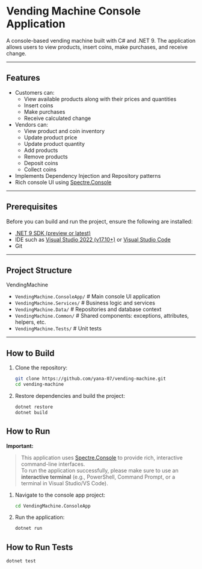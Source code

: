 # Vending Machine Console Application

A console-based vending machine built with C# and .NET 9. The application allows users to view products, insert coins, make purchases, and receive change.

---

## Features
- Customers can:
  - View available products along with their prices and quantities
  - Insert coins
  - Make purchases
  - Receive calculated change
- Vendors can:
  - View product and coin inventory
  - Update product price
  - Update product quantity
  - Add products
  - Remove products
  - Deposit coins
  - Collect coins 
- Implements Dependency Injection and Repository patterns
- Rich console UI using [Spectre.Console](https://github.com/spectreconsole/spectre.console)

---

## Prerequisites

Before you can build and run the project, ensure the following are installed:

- [.NET 9 SDK (preview or latest)](https://dotnet.microsoft.com/download/dotnet/9.0)
- IDE such as [Visual Studio 2022 (v17.10+)](https://visualstudio.microsoft.com/) or [Visual Studio Code](https://code.visualstudio.com/)
- Git

---

## Project Structure

VendingMachine
- `VendingMachine.ConsoleApp/` # Main console UI application
- `VendingMachine.Services/` # Business logic and services
- `VendingMachine.Data/` # Repositories and database context
- `VendingMachine.Common/` # Shared components: exceptions, attributes, helpers, etc.
- `VendingMachine.Tests/` # Unit tests

---

## How to Build

1. Clone the repository:
   ```bash
   git clone https://github.com/yana-07/vending-machine.git
   cd vending-machine

2. Restore dependencies and build the project:
   ```bash
   dotnet restore
   dotnet build

## How to Run
**Important:**  
> This application uses [Spectre.Console](https://spectreconsole.net/) to provide rich, interactive command-line interfaces.  
> To run the application successfully, please make sure to use an **interactive terminal** (e.g., PowerShell, Command Prompt, or a terminal in Visual Studio/VS Code).  

1. Navigate to the console app project:
   ```bash
   cd VendingMachine.ConsoleApp
   
2. Run the application:
   ```bash
   dotnet run

## How to Run Tests

   ```bash
   dotnet test
